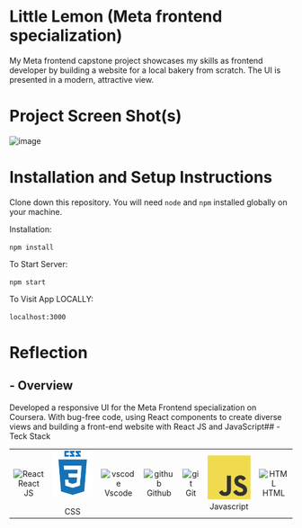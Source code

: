 # Little Lemon (Meta frontend specialization)
My Meta frontend capstone project showcases my skills as frontend developer by building a website for a local bakery from scratch. The UI is presented in a modern, attractive view.

# Project Screen Shot(s)

![image](https://github.com/Khaled6120/Little-Lemon/assets/86200305/626d08dc-0677-4071-9e70-a2328b8d1c6f)

# Installation and Setup Instructions


Clone down this repository. You will need `node` and `npm` installed globally on your machine.  

Installation:

`npm install`  


To Start Server:

`npm start`  

To Visit App LOCALLY:

`localhost:3000`  

# Reflection

## - Overview
Developed a responsive UI for the Meta Frontend specialization on Coursera. With bug-free code, using React components to create diverse views and building a front-end website with React JS and JavaScript## - Teck Stack
<table align='center'>
  <tr>
    <td align="center">
     <img src="https://github.com/Khaled6120/Khaled6120/assets/86200305/26749d41-be74-4623-a003-47eb0a30d472" title="React" alt="React" width="80px" height="80px"/>
      <br>React JS
    </td>
    <td align="center">
     <img src="https://github.com/devicons/devicon/blob/master/icons/css3/css3-plain-wordmark.svg"  title="CSS3" alt="CSS" width="80px" height="80px"/>&nbsp;
      <br>CSS
    </td>
    <td align="center">
      <img width="80px" src="https://cdn.jsdelivr.net/gh/devicons/devicon/icons/vscode/vscode-original.svg" alt="vscode" />
      <br>Vscode
    </td>
    <td align="center">
      <img width="80px" src="https://cdn.jsdelivr.net/gh/devicons/devicon/icons/github/github-original.svg" alt="github" />
      <br>Github
    </td>
    <td align="center">
      <img width="80px" src="https://cdn.jsdelivr.net/gh/devicons/devicon/icons/git/git-original.svg" alt="git" />
      <br>Git
    </td>
    <td align="center">
     <img src="https://github.com/devicons/devicon/blob/master/icons/javascript/javascript-original.svg" title="JavaScript" alt="JavaScript" width="80px"  height="80px"/>
      <br>Javascript
    </td>
    <td align="center">
     <img src="https://github.com/Khaled6120/Khaled6120/assets/86200305/0cc9c7b3-2ee9-4fc2-9f39-be718dbdec8d" title="HTML" alt="HTML" width="80px"  height="80px"/>
      <br>HTML
    </td>
  </tr>
</table>







